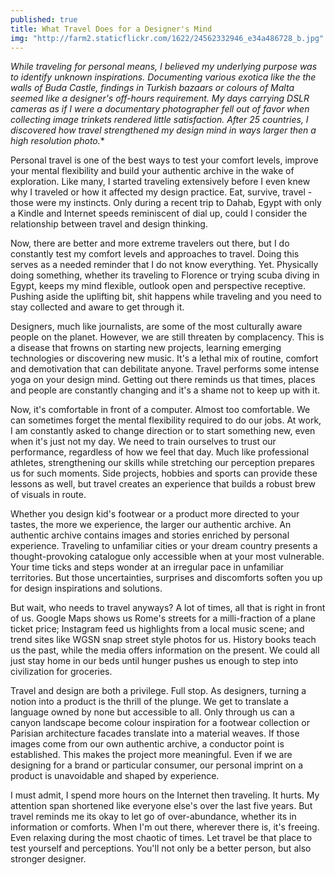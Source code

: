 ```yaml
---
published: true
title: What Travel Does for a Designer's Mind
img: "http://farm2.staticflickr.com/1622/24562332946_e34a486728_b.jpg"
---
```

*While traveling for personal means, I believed my underlying purpose was to identify unknown inspirations. Documenting various exotica like the the walls of Buda Castle, findings in Turkish bazaars or colours of Malta seemed like a designer's off-hours requirement. My days carrying DSLR cameras as if I were a documentary photographer fell out of favor when collecting image trinkets rendered little satisfaction. After 25 countries, I discovered how travel strengthened my design mind in ways larger then a high resolution photo.**

Personal travel is one of the best ways to test your comfort levels, improve your mental flexibility and build your authentic archive in the wake of exploration. Like many, I started traveling extensively before I even knew why I traveled or how it affected my design practice. Eat, survive, travel - those were my instincts. Only during a recent trip to Dahab, Egypt with only a Kindle and Internet speeds reminiscent of dial up, could I consider the relationship between travel and design thinking.

Now, there are better and more extreme travelers out there, but I do constantly test my comfort levels and approaches to travel. Doing this serves as a needed reminder that I do not know everything. Yet. Physically doing something, whether its traveling to Florence or trying scuba diving in Egypt, keeps my mind flexible, outlook open and perspective receptive. Pushing aside the uplifting bit, shit happens while traveling and you need to stay collected and aware to get through it. 

Designers, much like journalists, are some of the most culturally aware people on the planet. However, we are still threaten by complacency. This is a disease that frowns on starting new projects, learning emerging technologies or discovering new music. It's a lethal mix of routine, comfort and demotivation that can debilitate anyone. Travel performs some intense yoga on your design mind. Getting out there reminds us that times, places and people are constantly changing and it's a shame not to keep up with it.

Now, it's comfortable in front of a computer. Almost too comfortable. We can sometimes forget the mental flexibility required to do our jobs. At work, I am constantly asked to change direction or to start something new, even when it's just not my day. We need to train ourselves to trust our performance, regardless of how we feel that day. Much like professional athletes, strengthening our skills while stretching our perception prepares us for such moments. Side projects, hobbies and sports can provide these lessons as well, but travel creates an experience that builds a robust brew of visuals in route.

Whether you design kid's footwear or a product more directed to your tastes, the more we experience, the larger our authentic archive. An authentic archive contains images and stories enriched by personal experience. Traveling to unfamiliar cities or your dream country presents a thought-provoking catalogue only accessible when at your most vulnerable. Your time ticks and steps wonder at an irregular pace in unfamiliar territories. But those uncertainties, surprises and discomforts soften you up for design inspirations and solutions. 

But wait, who needs to travel anyways? A lot of times, all that is right in front of us. Google Maps shows us Rome's streets for a milli-fraction of a plane ticket price; Instagram feed us highlights from a local music scene; and trend sites like WGSN snap street style photos for us. History books teach us the past, while the media offers information on the present. We could all just stay home in our beds until hunger pushes us enough to step into civilization for groceries. 

Travel and design are both a privilege. Full stop. As designers, turning a notion into a product is the thrill of the plunge. We get to translate a language owned by none but accessible to all. Only through us can a canyon landscape become colour inspiration for a footwear collection or Parisian architecture facades translate into a material weaves. If those images come from our own authentic archive, a conductor point is established. This makes the project more meaningful. Even if we are designing for a brand or particular consumer, our personal imprint on a product is unavoidable and shaped by experience. 

I must admit, I spend more hours on the Internet then traveling. It hurts. My attention span shortened like everyone else's over the last five years. But travel reminds me its okay to let go of over-abundance, whether its in information or comforts. When I'm out there, wherever there is, it's freeing. Even relaxing during the most chaotic of times. Let travel be that place to test yourself and perceptions. You'll not only be a better person, but also stronger designer.
